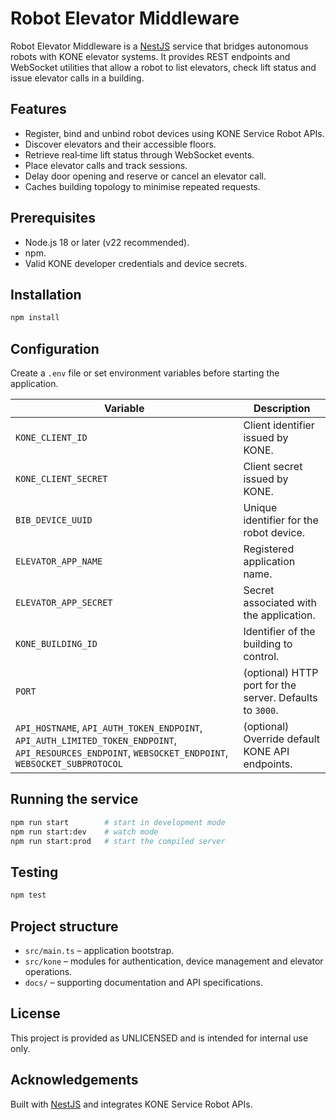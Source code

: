 # Robot Elevator Middleware

Robot Elevator Middleware is a [NestJS](https://nestjs.com) service that bridges autonomous robots with KONE elevator systems. It provides REST endpoints and WebSocket utilities that allow a robot to list elevators, check lift status and issue elevator calls in a building.

## Features
- Register, bind and unbind robot devices using KONE Service Robot APIs.
- Discover elevators and their accessible floors.
- Retrieve real‑time lift status through WebSocket events.
- Place elevator calls and track sessions.
- Delay door opening and reserve or cancel an elevator call.
- Caches building topology to minimise repeated requests.

## Prerequisites
- Node.js 18 or later (v22 recommended).
- npm.
- Valid KONE developer credentials and device secrets.

## Installation

```bash
npm install
```
## Configuration
Create a `.env` file or set environment variables before starting the application.


| Variable | Description |
| --- | --- |
| `KONE_CLIENT_ID` | Client identifier issued by KONE. |
| `KONE_CLIENT_SECRET` | Client secret issued by KONE. |
| `BIB_DEVICE_UUID` | Unique identifier for the robot device. |
| `ELEVATOR_APP_NAME` | Registered application name. |
| `ELEVATOR_APP_SECRET` | Secret associated with the application. |
| `KONE_BUILDING_ID` | Identifier of the building to control. |
| `PORT` | (optional) HTTP port for the server. Defaults to `3000`. |
| `API_HOSTNAME`, `API_AUTH_TOKEN_ENDPOINT`, `API_AUTH_LIMITED_TOKEN_ENDPOINT`, `API_RESOURCES_ENDPOINT`, `WEBSOCKET_ENDPOINT`, `WEBSOCKET_SUBPROTOCOL` | (optional) Override default KONE API endpoints. |

## Running the service

```bash
npm run start        # start in development mode
npm run start:dev    # watch mode
npm run start:prod   # start the compiled server
```

## Testing

```bash
npm test
```

## Project structure

- `src/main.ts` – application bootstrap.
- `src/kone` – modules for authentication, device management and elevator operations.
- `docs/` – supporting documentation and API specifications.

## License

This project is provided as UNLICENSED and is intended for internal use only.

## Acknowledgements

Built with [NestJS](https://nestjs.com) and integrates KONE Service Robot APIs.









